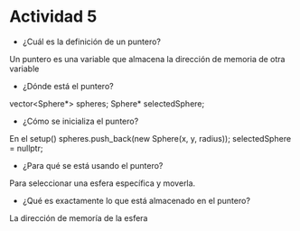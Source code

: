 # Actividad 5


- ¿Cuál es la definición de un puntero?

Un puntero es una variable que almacena la dirección de memoria de otra variable

- ¿Dónde está el puntero?

vector<Sphere*> spheres;
Sphere* selectedSphere;

- ¿Cómo se inicializa el puntero?

En el setup()
spheres.push_back(new Sphere(x, y, radius));
selectedSphere = nullptr;

- ¿Para qué se está usando el puntero?

Para seleccionar una esfera específica y moverla.

- ¿Qué es exactamente lo que está almacenado en el puntero?

La dirección de memoría de la esfera